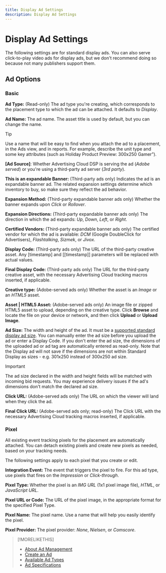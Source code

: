 ```yaml
---
title: Display Ad Settings
description: Display Ad Settings
---
```

# Display Ad Settings

The following settings are for standard display ads. You can also serve click-to-play video ads for display ads, but we don't recommend doing so because not many publishers support them.

## Ad Options

### Basic

**Ad Type:** (Read-only) The ad type you're creating, which corresponds to the placement type to which the ad can be attached. It defaults to *Display*.

**Ad Name:** The ad name. The asset title is used by default, but you can change the name.

>[!TIP]
>
> Use a name that will be easy to find when you attach the ad to a placement, in the Ads view, and in reports. For example, describe the unit type and some key attributes (such as Holiday Product Preview: 300x250 Gamer”).

**[Ad Source]**: Whether Advertising Cloud DSP is serving the ad (*Adobe served*) or you're using a third-party ad server (*3rd party*).

**This is an expandable Banner:** (Third-party ads only) Indicates the ad is an expandable banner ad. The related expansion settings determine which inventory to buy, so make sure they reflect the ad behavior.

**Expansion Method:** (Third-party expandable banner ads only) Whether the banner expands upon *Click* or *Rollover*.

**Expansion Directions:** (Third-party expandable banner ads only) The direction in which the ad expands: *Up*, *Down*, *Left*, or *Right*.

**Certified Vendors:** (Third-party expandable banner ads only) The certified vendor for which the ad is available: *DCM* (Google DoubleClick for Advertisers), *Flashtalking*, *Sizmek*, or *Jivox*.

**Display Code:** (Third-party ads only) The URL of the third-party creative asset. Any [timestamp] and [[timestamp]] parameters will be replaced with actual values.

**Final Display Code:** (Third-party ads only) The URL for the third-party creative asset, with the necessary Advertising Cloud tracking macros inserted, if applicable.

**Creative type:** (Adobe-served ads only) Whether the asset is an *Image* or an *HTML5* asset.

**Asset | HTML5 Asset:** (Adobe-served ads only) An image file or zipped HTML5 asset to upload, depending on the creative type. Click **Browse** and locate the file on your device or network, and then click **Upload** or **Upload Image**.

**Ad Size:** The width and height of the ad. It must be a [supported standard display ad size](https://education.tubemogul.com/wp-content/uploads/2020/08/Adobe_Avstg_Cloud-Ad-Specs-20201.pdf). You can manually enter the ad size before you upload the ad or enter a Display Code. If you don't enter the ad size, the dimensions of the uploaded ad or ad tag are automatically entered as read-only. Note that the Display ad will not save if the dimensions are not within Standard Display as sizes - e.g. 301x250 instead of 300x250 ad size.

>[!IMPORTANT]
>
> The ad size declared in the width and height fields will be matched with incoming bid requests. You may experience delivery issues if the ad's dimensions don't match the declared ad size.

**Click URL:** (Adobe-served ads only) The URL on which the viewer will land when they click the ad.

**Final Click URL:** (Adobe-served ads only; read-only) The Click URL with the necessary Advertising Cloud tracking macros inserted, if applicable.

### Pixel

All existing event tracking pixels for the placement are automatically attached. You can detach existing pixels and create new pixels as needed, based on your tracking needs.

The following settings apply to each pixel that you create or edit.

**Integration Event:** The event that triggers the pixel to fire. For this ad type, use pixels that fires on the *Impression* or *Click-through*.

**Pixel Type:** Whether the pixel is an *IMG URL* (1x1 pixel image file), *HTML*, or *JavaScript URL*.

**Pixel URL or Code:** The URL of the pixel image, in the appropriate format for the specified Pixel Type.

**Pixel Name:** The pixel name. Use a name that will help you easily identify the pixel.

**Pixel Provider:** The pixel provider: *None*, *Nielsen*, or *Comscore*.

>[!MORELIKETHIS]
>
>* [About Ad Management](ad-about.md)
>* [Create an Ad](ad-create.md)
>* [Available Ad Types](ad-types.md)
>* [Ad Specifications](https://education.tubemogul.com/wp-content/uploads/2020/08/Adobe_Avstg_Cloud-Ad-Specs-20201.pdf)
